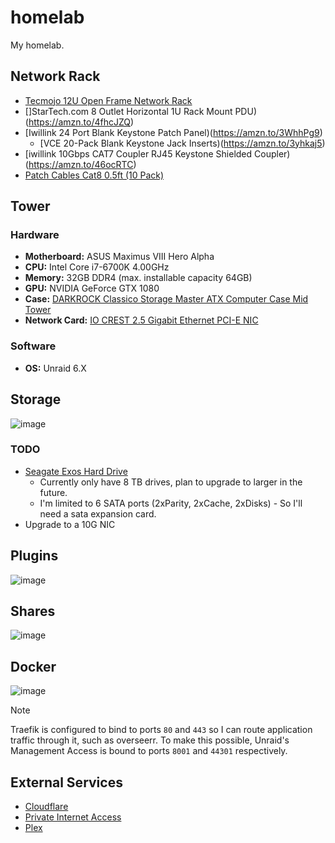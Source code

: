 # homelab

My homelab.

## Network Rack

- [Tecmojo 12U Open Frame Network Rack](https://amzn.to/3y5hepV)
- []StarTech.com 8 Outlet Horizontal 1U Rack Mount PDU)(https://amzn.to/4fhcJZQ)
- [Iwillink 24 Port Blank Keystone Patch Panel)(https://amzn.to/3WhhPg9)
  - [VCE 20-Pack Blank Keystone Jack Inserts)(https://amzn.to/3yhkaj5)
- [iwillink 10Gbps CAT7 Coupler RJ45 Keystone Shielded Coupler)(https://amzn.to/46ocRTC)
- [Patch Cables Cat8 0.5ft (10 Pack)](https://amzn.to/3WdKXVv)

## Tower

### Hardware

- __Motherboard:__ ASUS Maximus VIII Hero Alpha
- __CPU:__ Intel Core i7-6700K 4.00GHz
- __Memory:__ 32GB DDR4 (max. installable capacity 64GB)
- __GPU:__ NVIDIA GeForce GTX 1080
- __Case:__ [DARKROCK Classico Storage Master ATX Computer Case Mid Tower](https://amzn.to/4cQ9HdP)
- __Network Card:__ [IO CREST 2.5 Gigabit Ethernet PCI-E NIC](https://amzn.to/4bP6MAA)

### Software

- __OS:__ Unraid 6.X

## Storage

![image](https://github.com/user-attachments/assets/7c6e6a46-aca4-43e7-ad47-4714d4f8b4a2)

### TODO

- [Seagate Exos Hard Drive](https://amzn.to/3VXDoSW)
  - Currently only have 8 TB drives, plan to upgrade to larger in the future.
  - I'm limited to 6 SATA ports (2xParity, 2xCache, 2xDisks) - So I'll need a sata expansion card.
- Upgrade to a 10G NIC

## Plugins

![image](https://github.com/user-attachments/assets/1a651175-669f-4b07-bc25-606c3d043eae)

## Shares

![image](https://github.com/syntaqx/homelab/assets/6037730/c62053b1-52f6-4a73-b8e6-d75317b4a86e)

## Docker

![image](https://github.com/user-attachments/assets/580af1f9-1bca-4583-a503-54e8a89c971d)

> [!NOTE]
> Traefik is configured to bind to ports `80` and `443` so I can route application traffic through
> it, such as overseerr. To make this possible, Unraid's Management Access is bound to ports
> `8001` and `44301` respectively.

## External Services

- [Cloudflare](https://www.cloudflare.com/)
- [Private Internet Access](https://www.privateinternetaccess.com/)
- [Plex](https://www.plex.tv/)
